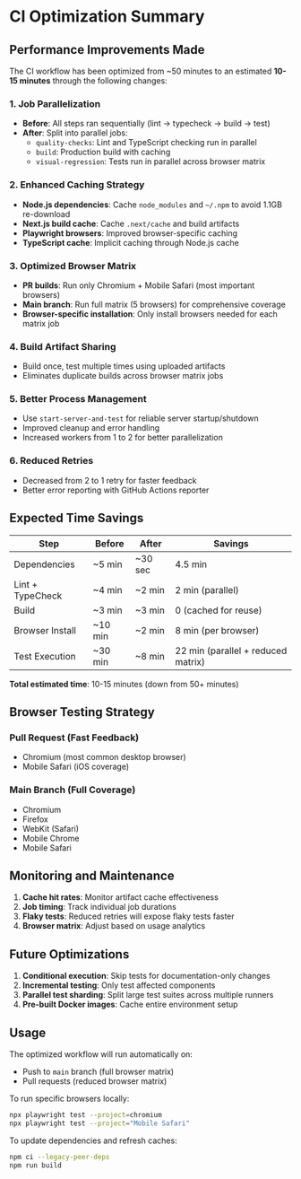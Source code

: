# CI Optimization Summary

## Performance Improvements Made

The CI workflow has been optimized from ~50 minutes to an estimated **10-15 minutes** through the following changes:

### 1. Job Parallelization

- **Before**: All steps ran sequentially (lint → typecheck → build → test)
- **After**: Split into parallel jobs:
  - `quality-checks`: Lint and TypeScript checking run in parallel
  - `build`: Production build with caching
  - `visual-regression`: Tests run in parallel across browser matrix

### 2. Enhanced Caching Strategy

- **Node.js dependencies**: Cache `node_modules` and `~/.npm` to avoid 1.1GB re-download
- **Next.js build cache**: Cache `.next/cache` and build artifacts
- **Playwright browsers**: Improved browser-specific caching
- **TypeScript cache**: Implicit caching through Node.js cache

### 3. Optimized Browser Matrix

- **PR builds**: Run only Chromium + Mobile Safari (most important browsers)
- **Main branch**: Run full matrix (5 browsers) for comprehensive coverage
- **Browser-specific installation**: Only install browsers needed for each matrix job

### 4. Build Artifact Sharing

- Build once, test multiple times using uploaded artifacts
- Eliminates duplicate builds across browser matrix jobs

### 5. Better Process Management

- Use `start-server-and-test` for reliable server startup/shutdown
- Improved cleanup and error handling
- Increased workers from 1 to 2 for better parallelization

### 6. Reduced Retries

- Decreased from 2 to 1 retry for faster feedback
- Better error reporting with GitHub Actions reporter

## Expected Time Savings

| Step | Before | After | Savings |
|------|--------|-------|---------|
| Dependencies | ~5 min | ~30 sec | 4.5 min |
| Lint + TypeCheck | ~4 min | ~2 min | 2 min (parallel) |
| Build | ~3 min | ~3 min | 0 (cached for reuse) |
| Browser Install | ~10 min | ~2 min | 8 min (per browser) |
| Test Execution | ~30 min | ~8 min | 22 min (parallel + reduced matrix) |

**Total estimated time**: 10-15 minutes (down from 50+ minutes)

## Browser Testing Strategy

### Pull Request (Fast Feedback)

- Chromium (most common desktop browser)
- Mobile Safari (iOS coverage)

### Main Branch (Full Coverage)

- Chromium
- Firefox
- WebKit (Safari)
- Mobile Chrome
- Mobile Safari

## Monitoring and Maintenance

1. **Cache hit rates**: Monitor artifact cache effectiveness
2. **Job timing**: Track individual job durations
3. **Flaky tests**: Reduced retries will expose flaky tests faster
4. **Browser matrix**: Adjust based on usage analytics

## Future Optimizations

1. **Conditional execution**: Skip tests for documentation-only changes
2. **Incremental testing**: Only test affected components
3. **Parallel test sharding**: Split large test suites across multiple runners
4. **Pre-built Docker images**: Cache entire environment setup

## Usage

The optimized workflow will run automatically on:

- Push to `main` branch (full browser matrix)
- Pull requests (reduced browser matrix)

To run specific browsers locally:

```bash
npx playwright test --project=chromium
npx playwright test --project="Mobile Safari"
```

To update dependencies and refresh caches:

```bash
npm ci --legacy-peer-deps
npm run build
```
